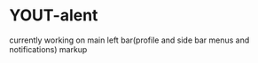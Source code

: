 # YOUT-alent
currently working on main left bar(profile and side bar menus and notifications) markup